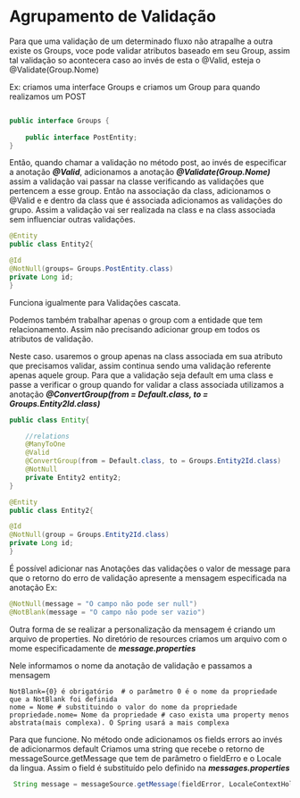 # Agrupamento de Validação

Para que uma validação de um determinado fluxo não 
atrapalhe a outra existe os Groups, voce pode validar
atributos baseado em seu Group, assim tal validação so
acontecera caso ao invés de esta o @Valid, esteja o 
@Validate(Group.Nome)

Ex:
criamos uma interface Groups e criamos um Group para quando realizamos um POST
~~~ java

public interface Groups {
    
    public interface PostEntity;
}
~~~
Então, quando chamar a validação no método post, ao invés de especificar a anotação
***@Valid***, adicionamos a anotação ***@Validate(Group.Nome)***
assim a validação vai passar na classe verificando as validações que pertencem a esse group. Então 
na associação da class, adicionamos o @Valid e e dentro da class que é associada adicionamos as validações
do grupo. 
Assim a validação vai ser realizada na class e na class associada sem influenciar outras validações.
~~~ java
@Entity
public class Entity2{

@Id
@NotNull(groups= Groups.PostEntity.class)
private Long id;
}
~~~
Funciona igualmente para Validações cascata.

Podemos também trabalhar apenas o group com a entidade
que tem relacionamento. Assim não precisando adicionar group
em todos os atributos de validação.

Neste caso. usaremos o group apenas na class associada em sua atributo
que precisamos validar, assim continua sendo uma validação referente apenas aquele group.
 Para que a validação seja default em uma class e passe a verificar o group quando for
validar a class associada utilizamos a anotação ***@ConvertGroup(from = Default.class, to = Groups.Entity2Id.class)***

~~~ java
public class Entity{

    //relations
    @ManyToOne
    @Valid
    @ConvertGroup(from = Default.class, to = Groups.Entity2Id.class)
    @NotNull
    private Entity2 entity2;
}

@Entity
public class Entity2{

@Id
@NotNull(group = Groups.Entity2Id.class)
private Long id;
}
~~~

É possível adicionar nas Anotações das validações o valor de 
message para que o retorno do erro de validação apresente a mensagem
especificada na anotação
Ex:
~~~ java 
@NotNull(message = "O campo não pode ser null")
@NotBlank(message = "O campo não pode ser vazio")

~~~

Outra forma de se realizar a personalização da mensagem é criando um arquivo
de properties.
No diretório de resources criamos um arquivo com o mome especificadamente de
***message.properties***

Nele informamos o  nome da anotação de validação e passamos a mensagem  
~~~ properties
NotBlank={0} é obrigatório  # o parâmetro 0 é o nome da propriedade que a NotBlank foi definida
nome = Nome # substituindo o valor do nome da propriedade
propriedade.nome= Nome da propriedade # caso exista uma property menos abstrata(mais complexa). O Spring usará a mais complexa
~~~
 Para que funcione. No método onde adicionamos os fields errors ao invés de adicionarmos default
 Criamos uma string que recebe o retorno de messageSource.getMessage que tem de parâmetro o 
 fieldErro e o Locale da lingua. Assim o field é substituído pelo definido na ***messages.properties***
~~~ java
 String message = messageSource.getMessage(fieldError, LocaleContextHolder.getLocale());

~~~